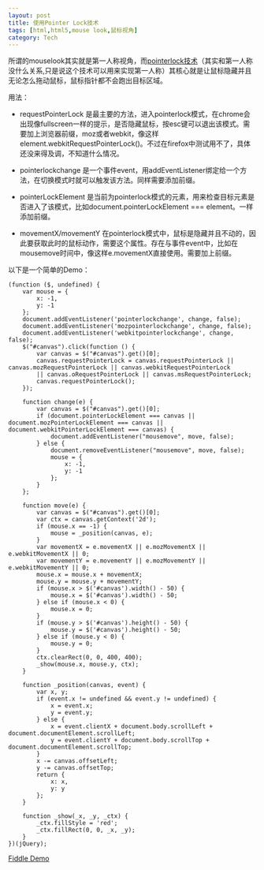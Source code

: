 ```yaml
---
layout: post
title: 使用Pointer Lock技术
tags: [html,html5,mouse look,鼠标视角]
category: Tech
---
```


所谓的mouselook其实就是第一人称视角，而[pointerlock技术](http://www.w3.org/TR/pointerlock/ "pointerlock技术")（其实和第一人称没什么关系,只是说这个技术可以用来实现第一人称）其核心就是让鼠标隐藏并且无论怎么拖动鼠标，鼠标指针都不会跑出目标区域。
<!-- more -->
用法：

* requestPointerLock 是最主要的方法，进入pointerlock模式，在chrome会出现像fullscreen一样的提示，是否隐藏鼠标，按esc键可以退出该模式。需要加上浏览器前缀，moz或者webkit，像这样element.webkitRequestPointerLock()。不过在firefox中测试用不了，具体还没来得及调，不知道什么情况。

* pointerlockchange 是一个事件event，用addEventListener绑定给一个方法，在切换模式时就可以触发该方法。同样需要添加前缀。

* pointerLockElement 是当前为pointerlock模式的元素，用来检查目标元素是否进入了该模式，比如document.pointerLockElement === element。一样添加前缀。

* movementX/movementY 在pointerlock模式中，鼠标是隐藏并且不动的，因此要获取此时的鼠标动作，需要这个属性。存在与事件event中，比如在mousemove时间中，像这样e.movementX直接使用。需要加上前缀。

以下是一个简单的Demo：

    (function ($, undefined) {
        var mouse = {
            x: -1,
            y: -1
        };
        document.addEventListener('pointerlockchange', change, false);
        document.addEventListener('mozpointerlockchange', change, false);
        document.addEventListener('webkitpointerlockchange', change, false);
        $("#canvas").click(function () {
            var canvas = $("#canvas").get()[0];
            canvas.requestPointerLock = canvas.requestPointerLock || canvas.mozRequestPointerLock || canvas.webkitRequestPointerLock 
            || canvas.oRequestPointerLock || canvas.msRequestPointerLock;
            canvas.requestPointerLock();
        });

        function change(e) {
            var canvas = $("#canvas").get()[0];
            if (document.pointerLockElement === canvas || document.mozPointerLockElement === canvas || document.webkitPointerLockElement === canvas) {
                document.addEventListener("mousemove", move, false);
            } else {
                document.removeEventListener("mousemove", move, false);
                mouse = {
                    x: -1,
                    y: -1
                };
            }
        };

        function move(e) {
            var canvas = $("#canvas").get()[0];
            var ctx = canvas.getContext('2d');
            if (mouse.x == -1) {
                mouse = _position(canvas, e);
            }
            var movementX = e.movementX || e.mozMovementX || e.webkitMovementX || 0;
            var movementY = e.movementY || e.mozMovementY || e.webkitMovementY || 0;
            mouse.x = mouse.x + movementX;
            mouse.y = mouse.y + movementY;
            if (mouse.x > $('#canvas').width() - 50) {
                mouse.x = $('#canvas').width() - 50;
            } else if (mouse.x < 0) {
                mouse.x = 0;
            }
            if (mouse.y > $('#canvas').height() - 50) {
                mouse.y = $('#canvas').height() - 50;
            } else if (mouse.y < 0) {
                mouse.y = 0;
            }
            ctx.clearRect(0, 0, 400, 400);
            _show(mouse.x, mouse.y, ctx);
        }

        function _position(canvas, event) {
            var x, y;
            if (event.x != undefined && event.y != undefined) {
                x = event.x;
                y = event.y;
            } else {
                x = event.clientX + document.body.scrollLeft + document.documentElement.scrollLeft;
                y = event.clientY + document.body.scrollTop + document.documentElement.scrollTop;
            }
            x -= canvas.offsetLeft;
            y -= canvas.offsetTop;
            return {
                x: x,
                y: y
            };
        }

        function _show(_x, _y, _ctx) {
            _ctx.fillStyle = 'red';
            _ctx.fillRect(0, 0, _x, _y);
        }
    })(jQuery);


[Fiddle Demo](http://jsfiddle.net/tyrantchiong/NUTt8/2/ "Fiddle Demo")